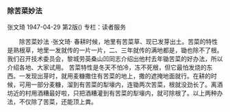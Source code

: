 ### 除苦菜妙法
张文琦
1947-04-29
第2版()
专栏：读者服务

　　除苦菜妙法
    ·张文琦·
    春耕时候，地里有苦菜草、现已发芽出土。苦菜的特性是熟根草，地里一发就传的一片一片，二、三年就传的满地都是，锄也除不了根。我们召开技术委员会，黎城劳英桑山凹同志介绍出他村去年锄苦菜的好办法，所以介绍各地、大家试用。
    苦菜特性是冬天不怕冷，冻不死根，但它最怕发烧的东西。一发现出芽时，就用麦糠撒住有苦菜的地上，撒的遮掩地面就行。在耕的时候，可用一部分麦糠，溜到有苦菜的犁壕内，连锄两次苦菜，根就没劲长了。离酒坊近的村用酒糟最好啦，只把酒糟灌到有苦菜的犁壕内，就可除根了。以上两种办法，不仅除了苦菜，还能顶上粪。
